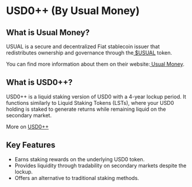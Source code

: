 # USD0++ (By Usual Money)

## What is Usual Money?

USUAL is a secure and decentralized Fiat stablecoin issuer that redistributes ownership and governance through the[ $USUAL](https://docs.usual.money/usual-products/usual-governance-token) token.&#x20;

You can find more information about them on their website:[ Usual Money](https://usual.money/).



## What is USD0++?

USD0++ is a liquid staking version of USD0 with a 4-year lockup period. It functions similarly to Liquid Staking Tokens (LSTs), where your USD0 holding is staked to generate returns while remaining liquid on the secondary market.

More on [USD0++](https://docs.usual.money/usual-products/usd0-liquid-staking-token)



## Key Features

* Earns staking rewards on the underlying USD0 token.
* Provides liquidity through tradability on secondary markets despite the lockup.
* Offers an alternative to traditional staking methods.
